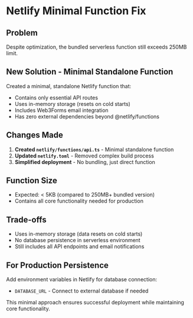 # Netlify Minimal Function Fix

## Problem
Despite optimization, the bundled serverless function still exceeds 250MB limit.

## New Solution - Minimal Standalone Function
Created a minimal, standalone Netlify function that:
- Contains only essential API routes
- Uses in-memory storage (resets on cold starts)
- Includes Web3Forms email integration
- Has zero external dependencies beyond @netlify/functions

## Changes Made
1. **Created `netlify/functions/api.ts`** - Minimal standalone function
2. **Updated `netlify.toml`** - Removed complex build process
3. **Simplified deployment** - No bundling, just direct function

## Function Size
- Expected: < 5KB (compared to 250MB+ bundled version)
- Contains all core functionality needed for production

## Trade-offs
- Uses in-memory storage (data resets on cold starts)
- No database persistence in serverless environment
- Still includes all API endpoints and email notifications

## For Production Persistence
Add environment variables in Netlify for database connection:
- `DATABASE_URL` - Connect to external database if needed

This minimal approach ensures successful deployment while maintaining core functionality.